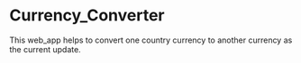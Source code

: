 # Currency_Converter
This web_app helps to convert one country currency to another currency as the current update.
